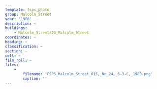 ```yaml
---
template: fsps_photo
group: Malcolm_Street
year: '1980'
description: ~
buildings:
    - Malcolm_Street/24_Malcolm_Street
coordinates: ~
heading: ~
classification: ~
section: ~
cell: ~
film_roll: ~
files:
    -
        filename: 'FSPS_Malcolm_Street_015,_No_24,_6-3-C,_1980.png'
        caption: ''
---
```

